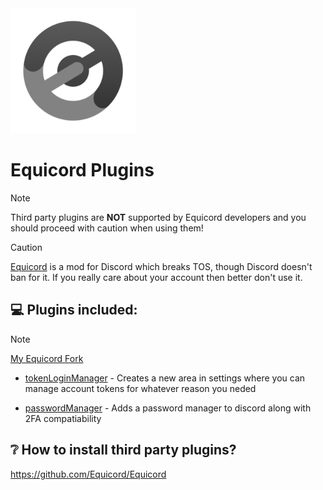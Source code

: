 <img src="https://github.com/Equicord/Equicord/raw/main/browser/icon.png" alt="shiggy" height="200">  
  
#  Equicord Plugins

> [!NOTE]
> Third party plugins are **NOT** supported by Equicord developers and you should proceed with caution when using them!

> [!CAUTION]
> [Equicord](https://github.com/Equicord/Equicord) is a mod for Discord which breaks TOS, though Discord doesn't ban for it. If you really care about your account then better don't use it.

## 💻 Plugins included:
> [!NOTE]
> [My Equicord Fork](https://github.com/stealtech/Equicord)
- [tokenLoginManager](https://github.com/stealtech/EquicordPlugins/blob/main/tokenLogin) - Creates a new area in settings where you can manage account tokens for whatever reason you neded

- [passwordManager](https://github.com/stealtech/EquicordPlugins/blob/main/passwordManager) - Adds a password manager to discord along with 2FA compatiability


## ❔ How to install third party plugins?
https://github.com/Equicord/Equicord
